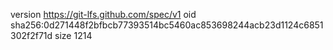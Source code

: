 version https://git-lfs.github.com/spec/v1
oid sha256:0d271448f2bfbcb77393514bc5460ac853698244acb23d1124c6851302f2f71d
size 1214
